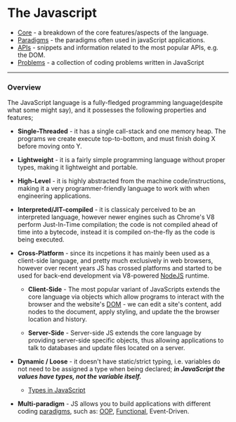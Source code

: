# The Javascript

- [Core](core) - a breakdown of the core features/aspects of the language.
- [Paradigms](paradigms) - the paradigms often used in javaScript applications.
- [APIs](APIs) - snippets and information related to the most popular APIs, e.g. the DOM.
- [Problems](problems) - a collection of coding problems written in JavaScript

---

### Overview

The JavaScript language is a fully-fledged programming language(despite what some might say), and it possesses the following properties and features;

- **Single-Threaded** - it has a single call-stack and one memory heap. The programs we create execute top-to-bottom, and must finish doing X before moving onto Y.

- **Lightweight** - it is a fairly simple programming language without proper types, making it lightweight and portable.

- **High-Level** - it is highly abstracted from the machine code/instructions, making it a very programmer-friendly language to work with when engineering applications.

- **Interpreted/JIT-compiled** - it is classicaly perceived to be an interpreted language, however newer engines such as Chrome's V8 perform Just-In-Time compilation; the code is not compiled ahead of time into a bytecode, instead it is compiled on-the-fly as the code is being executed.

- **Cross-Platform** - since its incpetions it has mainly been used as a client-side language, and pretty much exclusively in web browsers, however over recent years JS has crossed platforms and started to be used for back-end development via V8-powered [NodeJS](https://nodejs.org/en/) runtime.

  - **Client-Side** - The most popular variant of JavaScripts extends the core language via objects which allow programs to interact with the browser and the website's [DOM](APIs/DOM) - we can edit a site's content, add nodes to the document, apply styling, and update the the browser location and history.

  - **Server-Side** - Server-side JS extends the core language by providing server-side specific objects, thus allowing applications to talk to databases and update files located on a server.

- **Dynamic / Loose** - it doesn't have static/strict typing, i.e. variables do not need to be assigned a type when being declared; **_in JavaScript the values have types, not the variable itself._**

  - [Types in JavaScript](core/types)

- **Multi-paradigm** - JS allows you to build applications with different coding [paradigms](paradigms), such as: [OOP](paradigms/object-oriented-programming), [Functional](paradigms/function), Event-Driven.
